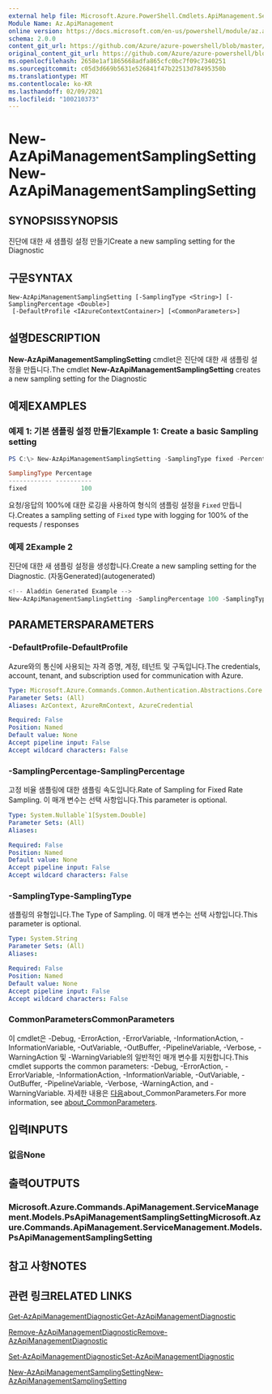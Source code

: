 ```yaml
---
external help file: Microsoft.Azure.PowerShell.Cmdlets.ApiManagement.ServiceManagement.dll-Help.xml
Module Name: Az.ApiManagement
online version: https://docs.microsoft.com/en-us/powershell/module/az.apimanagement/new-azapimanagementsamplingsetting
schema: 2.0.0
content_git_url: https://github.com/Azure/azure-powershell/blob/master/src/ApiManagement/ApiManagement/help/New-AzApiManagementSamplingSetting.md
original_content_git_url: https://github.com/Azure/azure-powershell/blob/master/src/ApiManagement/ApiManagement/help/New-AzApiManagementSamplingSetting.md
ms.openlocfilehash: 2658e1af1865668adfa865cfc0bc7f09c7340251
ms.sourcegitcommit: c05d3d669b5631e526841f47b22513d78495350b
ms.translationtype: MT
ms.contentlocale: ko-KR
ms.lasthandoff: 02/09/2021
ms.locfileid: "100210373"
---
```

# <span data-ttu-id="9be8c-101">New-AzApiManagementSamplingSetting</span><span class="sxs-lookup"><span data-stu-id="9be8c-101">New-AzApiManagementSamplingSetting</span></span>

## <span data-ttu-id="9be8c-102">SYNOPSIS</span><span class="sxs-lookup"><span data-stu-id="9be8c-102">SYNOPSIS</span></span>
<span data-ttu-id="9be8c-103">진단에 대한 새 샘플링 설정 만들기</span><span class="sxs-lookup"><span data-stu-id="9be8c-103">Create a new sampling setting for the Diagnostic</span></span>

## <span data-ttu-id="9be8c-104">구문</span><span class="sxs-lookup"><span data-stu-id="9be8c-104">SYNTAX</span></span>

```
New-AzApiManagementSamplingSetting [-SamplingType <String>] [-SamplingPercentage <Double>]
 [-DefaultProfile <IAzureContextContainer>] [<CommonParameters>]
```

## <span data-ttu-id="9be8c-105">설명</span><span class="sxs-lookup"><span data-stu-id="9be8c-105">DESCRIPTION</span></span>
<span data-ttu-id="9be8c-106">**New-AzApiManagementSamplingSetting** cmdlet은 진단에 대한 새 샘플링 설정을 만듭니다.</span><span class="sxs-lookup"><span data-stu-id="9be8c-106">The cmdlet **New-AzApiManagementSamplingSetting** creates a new sampling setting for the Diagnostic</span></span>

## <span data-ttu-id="9be8c-107">예제</span><span class="sxs-lookup"><span data-stu-id="9be8c-107">EXAMPLES</span></span>

### <span data-ttu-id="9be8c-108">예제 1: 기본 샘플링 설정 만들기</span><span class="sxs-lookup"><span data-stu-id="9be8c-108">Example 1: Create a basic Sampling setting</span></span>
```powershell
PS C:\> New-AzApiManagementSamplingSetting -SamplingType fixed -Percentage 100

SamplingType Percentage
------------ ----------
fixed               100
```

<span data-ttu-id="9be8c-109">요청/응답의 100%에 대한 로깅을 사용하여 형식의 샘플링 설정을 `Fixed` 만듭니다.</span><span class="sxs-lookup"><span data-stu-id="9be8c-109">Creates a sampling setting of `Fixed` type with logging for 100% of the requests / responses</span></span>

### <span data-ttu-id="9be8c-110">예제 2</span><span class="sxs-lookup"><span data-stu-id="9be8c-110">Example 2</span></span>

<span data-ttu-id="9be8c-111">진단에 대한 새 샘플링 설정을 생성합니다.</span><span class="sxs-lookup"><span data-stu-id="9be8c-111">Create a new sampling setting for the Diagnostic.</span></span> <span data-ttu-id="9be8c-112">(자동Generated)</span><span class="sxs-lookup"><span data-stu-id="9be8c-112">(autogenerated)</span></span>

```powershell
<!-- Aladdin Generated Example --> 
New-AzApiManagementSamplingSetting -SamplingPercentage 100 -SamplingType fixed
```

## <span data-ttu-id="9be8c-113">PARAMETERS</span><span class="sxs-lookup"><span data-stu-id="9be8c-113">PARAMETERS</span></span>

### <span data-ttu-id="9be8c-114">-DefaultProfile</span><span class="sxs-lookup"><span data-stu-id="9be8c-114">-DefaultProfile</span></span>
<span data-ttu-id="9be8c-115">Azure와의 통신에 사용되는 자격 증명, 계정, 테넌트 및 구독입니다.</span><span class="sxs-lookup"><span data-stu-id="9be8c-115">The credentials, account, tenant, and subscription used for communication with Azure.</span></span>

```yaml
Type: Microsoft.Azure.Commands.Common.Authentication.Abstractions.Core.IAzureContextContainer
Parameter Sets: (All)
Aliases: AzContext, AzureRmContext, AzureCredential

Required: False
Position: Named
Default value: None
Accept pipeline input: False
Accept wildcard characters: False
```

### <span data-ttu-id="9be8c-116">-SamplingPercentage</span><span class="sxs-lookup"><span data-stu-id="9be8c-116">-SamplingPercentage</span></span>
<span data-ttu-id="9be8c-117">고정 비율 샘플링에 대한 샘플링 속도입니다.</span><span class="sxs-lookup"><span data-stu-id="9be8c-117">Rate of Sampling for Fixed Rate Sampling.</span></span> <span data-ttu-id="9be8c-118">이 매개 변수는 선택 사항입니다.</span><span class="sxs-lookup"><span data-stu-id="9be8c-118">This parameter is optional.</span></span>

```yaml
Type: System.Nullable`1[System.Double]
Parameter Sets: (All)
Aliases:

Required: False
Position: Named
Default value: None
Accept pipeline input: False
Accept wildcard characters: False
```

### <span data-ttu-id="9be8c-119">-SamplingType</span><span class="sxs-lookup"><span data-stu-id="9be8c-119">-SamplingType</span></span>
<span data-ttu-id="9be8c-120">샘플링의 유형입니다.</span><span class="sxs-lookup"><span data-stu-id="9be8c-120">The Type of Sampling.</span></span>
<span data-ttu-id="9be8c-121">이 매개 변수는 선택 사항입니다.</span><span class="sxs-lookup"><span data-stu-id="9be8c-121">This parameter is optional.</span></span>

```yaml
Type: System.String
Parameter Sets: (All)
Aliases:

Required: False
Position: Named
Default value: None
Accept pipeline input: False
Accept wildcard characters: False
```

### <span data-ttu-id="9be8c-122">CommonParameters</span><span class="sxs-lookup"><span data-stu-id="9be8c-122">CommonParameters</span></span>
<span data-ttu-id="9be8c-123">이 cmdlet은 -Debug, -ErrorAction, -ErrorVariable, -InformationAction, -InformationVariable, -OutVariable, -OutBuffer, -PipelineVariable, -Verbose, -WarningAction 및 -WarningVariable의 일반적인 매개 변수를 지원합니다.</span><span class="sxs-lookup"><span data-stu-id="9be8c-123">This cmdlet supports the common parameters: -Debug, -ErrorAction, -ErrorVariable, -InformationAction, -InformationVariable, -OutVariable, -OutBuffer, -PipelineVariable, -Verbose, -WarningAction, and -WarningVariable.</span></span> <span data-ttu-id="9be8c-124">자세한 내용은 [다음](http://go.microsoft.com/fwlink/?LinkID=113216)about_CommonParameters.</span><span class="sxs-lookup"><span data-stu-id="9be8c-124">For more information, see [about_CommonParameters](http://go.microsoft.com/fwlink/?LinkID=113216).</span></span>

## <span data-ttu-id="9be8c-125">입력</span><span class="sxs-lookup"><span data-stu-id="9be8c-125">INPUTS</span></span>

### <span data-ttu-id="9be8c-126">없음</span><span class="sxs-lookup"><span data-stu-id="9be8c-126">None</span></span>

## <span data-ttu-id="9be8c-127">출력</span><span class="sxs-lookup"><span data-stu-id="9be8c-127">OUTPUTS</span></span>

### <span data-ttu-id="9be8c-128">Microsoft.Azure.Commands.ApiManagement.ServiceManagement.Models.PsApiManagementSamplingSetting</span><span class="sxs-lookup"><span data-stu-id="9be8c-128">Microsoft.Azure.Commands.ApiManagement.ServiceManagement.Models.PsApiManagementSamplingSetting</span></span>

## <span data-ttu-id="9be8c-129">참고 사항</span><span class="sxs-lookup"><span data-stu-id="9be8c-129">NOTES</span></span>

## <span data-ttu-id="9be8c-130">관련 링크</span><span class="sxs-lookup"><span data-stu-id="9be8c-130">RELATED LINKS</span></span>

[<span data-ttu-id="9be8c-131">Get-AzApiManagementDiagnostic</span><span class="sxs-lookup"><span data-stu-id="9be8c-131">Get-AzApiManagementDiagnostic</span></span>](./Get-AzApiManagementDiagnostic.md)

[<span data-ttu-id="9be8c-132">Remove-AzApiManagementDiagnostic</span><span class="sxs-lookup"><span data-stu-id="9be8c-132">Remove-AzApiManagementDiagnostic</span></span>](./Remove-AzApiManagementDiagnostic.md)

[<span data-ttu-id="9be8c-133">Set-AzApiManagementDiagnostic</span><span class="sxs-lookup"><span data-stu-id="9be8c-133">Set-AzApiManagementDiagnostic</span></span>](./Set-AzApiManagementDiagnostic.md)

[<span data-ttu-id="9be8c-134">New-AzApiManagementSamplingSetting</span><span class="sxs-lookup"><span data-stu-id="9be8c-134">New-AzApiManagementSamplingSetting</span></span>](./New-AzApiManagementHttpMessageDiagnostic.md)
